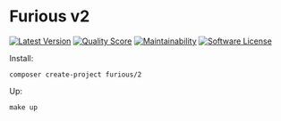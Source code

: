 # Furious v2

[![Latest Version](https://img.shields.io/github/release/Furious-PHP/2.svg?style=flat-square)](https://github.com/Furious-PHP/2/releases)
[![Quality Score](https://img.shields.io/scrutinizer/g/Furious-PHP/2.svg?style=flat-square)](https://scrutinizer-ci.com/g/Furious-PHP/2)
[![Maintainability](https://api.codeclimate.com/v1/badges/71ecfc66e6100d3ffa0d/maintainability)](https://codeclimate.com/github/Furious-PHP/2/maintainability)
[![Software License](https://img.shields.io/badge/license-MIT-brightgreen.svg?style=flat-square)](LICENSE)

Install:

    composer create-project furious/2

Up:

    make up
